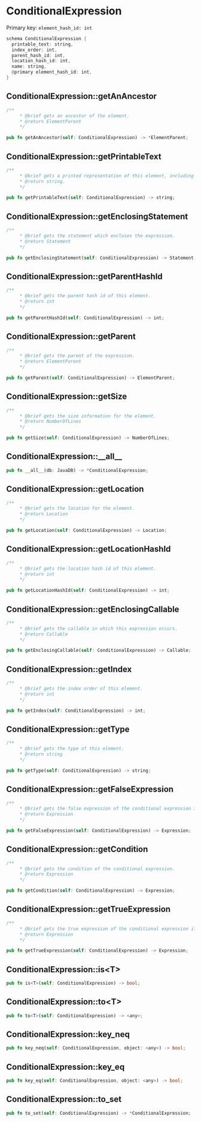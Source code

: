 # ConditionalExpression

Primary key: `element_hash_id: int`

```rust
schema ConditionalExpression {
  printable_text: string,
  index_order: int,
  parent_hash_id: int,
  location_hash_id: int,
  name: string,
  @primary element_hash_id: int,
}
```
## ConditionalExpression::getAnAncestor

```rust
/**
     * @brief gets an ancestor of the element.
     * @return ElementParent 
     */
```
```rust
pub fn getAnAncestor(self: ConditionalExpression) -> *ElementParent;
```
## ConditionalExpression::getPrintableText

```rust
/**
     * @brief gets a printed representation of this element, including its structure where applicable.
     * @return string.
     */
```
```rust
pub fn getPrintableText(self: ConditionalExpression) -> string;
```
## ConditionalExpression::getEnclosingStatement

```rust
/**
     * @brief gets the statement which encloses the expression.
     * @return Statement 
     */
```
```rust
pub fn getEnclosingStatement(self: ConditionalExpression) -> Statement;
```
## ConditionalExpression::getParentHashId

```rust
/**
     * @brief gets the parent hash id of this element.
     * @return int
     */
```
```rust
pub fn getParentHashId(self: ConditionalExpression) -> int;
```
## ConditionalExpression::getParent

```rust
/**
     * @brief gets the parent of the expression.
     * @return ElementParent 
     */
```
```rust
pub fn getParent(self: ConditionalExpression) -> ElementParent;
```
## ConditionalExpression::getSize

```rust
/**
     * @brief gets the size information for the element.
     * @return NumberOfLines
     */
```
```rust
pub fn getSize(self: ConditionalExpression) -> NumberOfLines;
```
## ConditionalExpression::\_\_all\_\_

```rust
pub fn __all__(db: JavaDB) -> *ConditionalExpression;
```
## ConditionalExpression::getLocation

```rust
/**
     * @brief gets the location for the element.
     * @return Location
     */
```
```rust
pub fn getLocation(self: ConditionalExpression) -> Location;
```
## ConditionalExpression::getLocationHashId

```rust
/**
     * @brief gets the location hash id of this element.
     * @return int
     */
```
```rust
pub fn getLocationHashId(self: ConditionalExpression) -> int;
```
## ConditionalExpression::getEnclosingCallable

```rust
/**
     * @brief gets the callable in which this expression occurs.
     * @return Callable 
     */
```
```rust
pub fn getEnclosingCallable(self: ConditionalExpression) -> Callable;
```
## ConditionalExpression::getIndex

```rust
/**
     * @brief gets the index order of this element.
     * @return int
     */
```
```rust
pub fn getIndex(self: ConditionalExpression) -> int;
```
## ConditionalExpression::getType

```rust
/**
     * @brief gets the type of this element.
     * @return string
     */
```
```rust
pub fn getType(self: ConditionalExpression) -> string;
```
## ConditionalExpression::getFalseExpression

```rust
/**
     * @brief gets the false expression of the conditional expression if the condition is false.
     * @return Expression 
     */
```
```rust
pub fn getFalseExpression(self: ConditionalExpression) -> Expression;
```
## ConditionalExpression::getCondition

```rust
/**
     * @brief gets the condition of the conditional expression.
     * @return Expression 
     */
```
```rust
pub fn getCondition(self: ConditionalExpression) -> Expression;
```
## ConditionalExpression::getTrueExpression

```rust
/**
     * @brief gets the true expression of the conditional expression if the condition is true.
     * @return Expression 
     */
```
```rust
pub fn getTrueExpression(self: ConditionalExpression) -> Expression;
```
## ConditionalExpression::is\<T\>

```rust
pub fn is<T>(self: ConditionalExpression) -> bool;
```
## ConditionalExpression::to\<T\>

```rust
pub fn to<T>(self: ConditionalExpression) -> <any>;
```
## ConditionalExpression::key\_neq

```rust
pub fn key_neq(self: ConditionalExpression, object: <any>) -> bool;
```
## ConditionalExpression::key\_eq

```rust
pub fn key_eq(self: ConditionalExpression, object: <any>) -> bool;
```
## ConditionalExpression::to\_set

```rust
pub fn to_set(self: ConditionalExpression) -> *ConditionalExpression;
```
